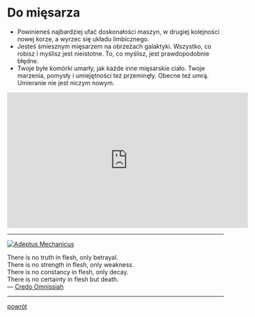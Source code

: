 # Do mięsarza

* Powinieneś najbardziej ufać doskonałości maszyn,
  w drugiej kolejności nowej korze, a wyrzec się układu limbicznego.
* Jesteś śmiesznym mięsarzem na obrzeżach galaktyki. 
  Wszystko, co robisz i myślisz jest nieistotne. 
  To, co myślisz, jest prawdopodobnie błędne.
* Twoje byłe komórki umarły, jak każde inne mięsarskie ciało.
  Twoje marzenia, pomysły i umiejętności też przeminęły. Obecne też umrą.
  Umieranie nie jest niczym nowym.

<iframe width="560" height="315" src="https://www.youtube-nocookie.com/embed/9gIMZ0WyY88" title="YouTube video player" frameborder="0" allow="accelerometer; autoplay; clipboard-write; encrypted-media; gyroscope; picture-in-picture; web-share" allowfullscreen></iframe>

---

<a href="https://pixeljoint.com/pixelart/89268.htm">
  <img src="https://pixeljoint.com/files/icons/full/adeptusmechanicus.png" alt="Adeptus Mechanicus">
</a>

There is no truth in flesh, only betrayal.  
There is no strength in flesh, only weakness.  
There is no constancy in flesh, only decay.  
There is no certainty in flesh but death.  
— [Credo Omnissiah](https://warhammer40k.fandom.com/wiki/Adeptus_Mechanicus)

---

[powrót](../)
